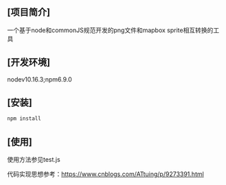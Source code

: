 ## [项目简介]

一个基于node和commonJS规范开发的png文件和mapbox sprite相互转换的工具

## [开发环境]

nodev10.16.3;npm6.9.0

## [安装]
```js
npm install
```

## [使用]
使用方法参见test.js

代码实现思想参考：https://www.cnblogs.com/ATtuing/p/9273391.html
